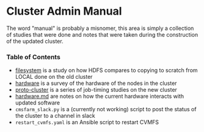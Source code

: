 # Cluster Admin Manual
The word "manual" is probably a misnomer,
this area is simply a collection of studies that were done and
notes that were taken during the construction of the updated cluster.

### Table of Contents
- [filesystem](filesystem) is a study on how HDFS compares to copying to scratch from LOCAL done on the old cluster
- [hardware](hardware) is a survey of the hardware of the nodes in the cluster
- [proto-cluster](proto-cluster) is a series of job-timing studies on the new cluster
- [hardware.md](hardware.md) are notes on how the current hardware interacts with updated software
- `cmsfarm_slack.py` is a (currently not working) script to post the status of the cluster to a channel in slack
- `restart_cvmfs.yaml` is an Ansible script to restart CVMFS
